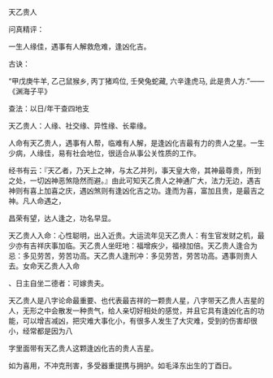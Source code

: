 天乙贵人

问真精评：

一生人缘佳，遇事有人解救危难，逢凶化吉。

古诀：

“甲戊庚牛羊, 乙己鼠猴乡, 丙丁猪鸡位, 壬癸兔蛇藏, 六辛逢虎马, 此是贵人方.”——《渊海子平》

查法：以日/年干查四地支

天乙贵人：人缘、社交缘、异性缘、长辈缘。

人命有天乙贵人，遇事有人帮，临难有人解，是逢凶化吉最有力的贵人之星。一生少病，人缘佳，易有社会地位，很适合从事公关性质的工作。

经书有云：『天乙者，乃天上之神，与太乙并列，事天皇大帝，其神最尊贵，所到之处，一切凶神恶煞隐然而避。』由此可知天乙贵人之神通广大，法力无边，遇吉神则有喜上加喜之庆，遇凶煞则有逢凶化吉之功。逢而为喜，富加且贵，是最吉之神。凡人命遇之，

昌荣有望，达人逢之，功名早显。

天乙贵人入命：心性聪明，出入近贵。大运流年见天乙贵人：有生官发财之机，最少亦有吉祥庆事加临。天乙贵人坐旺地：福增疾少，福禄加倍。天乙贵人逢合为忌：多见劳苦，劳苦功高。天乙贵人逢刑冲：多见劳苦，劳苦功高。遇事则贵人去。女命天乙贵人入命

、日主自坐二德者：可嫁贵夫。

天乙贵人是八字论命最重要、也代表最吉祥的一颗贵人星，八字带天乙贵人吉星的人，无形之中会散发一种贵气，给人亲切好相处的感觉，并且它具有逢凶化吉的功能，可以增吉减凶，把灾难大事化小，有很多人发生了大灾难，受到的伤害却很小，经常都是因为八

字里面带有天乙贵人这颗逢凶化吉的贵人吉星。

如为喜用，不冲克刑害，多受器重提携与拥护。如毛泽东出生的丁酉日。

